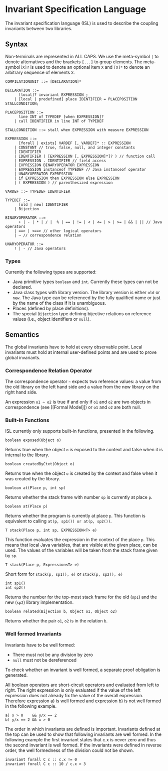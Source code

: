 Invariant Specification Language
================================

The invariant specification language (ISL) is used to describe the coupling invariants
between two libraries.

Syntax
------

Non-terminals are represented in ALL CAPS. We use the meta-symbol `|` to denote alternatives and the brackets `[...]` to group elements. The meta-symbol`[X]?` is used to denote an optional item `X` and `[X]*` to denote an arbitrary sequence of elements `X`.
	
	COMPILATIONUNIT ::= [DECLARATION]* 

	DECLARATION ::= 
		  [local]? invariant EXPRESSION ;
		| [local | predefined] place IDENTIFIER = PLACEPOSITION STALLCONDITION;
	
	PLACEPOSITION ::=
	      line INT of TYPEDEF [when EXPRESSION]?
	    | call IDENTIFIER in line INT of TYPEDEF
	
	STALLCONDITION ::= stall when EXPRESSION with measure EXPRESSION
	
	EXPRESSION ::= 
		  [forall | exists] VARDEF [, VARDEF]* :: EXPRESSION
    	| CONSTANT // true, false, null, and integer constants
    	| IDENTIFIER
    	| IDENTIFIER ( [EXPRESSION [, EXPRESSION]*]? ) // function call
    	| EXPRESSION . IDENTIFIER // field access
    	| EXPRESSION BINARYOPERATOR EXPRESSION
    	| EXPRESSION instanceof TYPEDEF // Java instanceof operator
    	| UNARYOPERATOR EXPRESSION
    	| if EXPRESSION then EXPRESSION else EXPRESSION
    	| ( EXPRESSION ) // parenthesized expression
 
	VARDEF ::= TYPEDEF IDENTIFIER

	TYPEDEF ::= 
	      [old | new] IDENTIFIER
	    | Bijection
	      
	BINARYOPERATOR ::=
	      + | - | * | / |  % | == | != | < | <= | > | >= | && | || // Java operators
	    | ==> | <==> // other logical operators
	    | ~ // correspondence relation
	
	UNARYOPERATOR ::= 
	    ! | - // Java operators

### Types

Currently the following types are supported:

- Java primitive types `boolean` and `int`. Currently these types can not be declared.
- Java class types with library version. The library version is either `old` or `new`.
	The Java type can be referenced by the fully qualified name or just by the name of the class if it is unambiguous.
- Places (defined by place definitions).
- The special `Bijection` type defining bijective relations on reference values (i.e., object identifiers or `null`).

Semantics
---------

The global invariants have to hold at every observable point. Local invariants must hold at internal user-defined points and are used to prove global invariants.

### Correspondence Relation Operator

The correspondence operator `~` expects two reference values: a value from the 
old library on the left hand side and a value from the new library on the right hand side.

An expression `o1 ~ o2` is true if and only if `o1` and `o2` are two objects in correspondence 
(see [[Formal Model]]) or `o1` and `o2` are both null.

### Built-in Functions

ISL currently only supports built-in functions, presented in the following.

	boolean exposed(Object o)
	
Returns true when the object `o` is exposed to the context 
and false when it is internal to the library.

	boolean createdByCtxt(Object o)

Returns true when the object `o` is created by the context and false
when it was created by the library.

	boolean at(Place p, int sp)
	
Returns whether the stack frame with number `sp` is currently at place `p`. 

	boolean at(Place p)
	
Returns whether the program is currently at place `p`. 
This function is equivalent to calling `at(p, sp1()) or at(p, sp2())`.

	T stack(Place p, int sp, EXPRESSION<T> e)
	
This function evaluates the expression in the context of the place `p`. 
This means that local Java variables, that are visible at the given place, can be used.
The values of the variables will be taken from the stack frame given by `sp`.

	T stack(Place p, Expression<T> e)
	
Short form for `stack(p, sp1(), e)` or `stack(p, sp2(), e)`

	int sp1()
	int sp2()
	
Returns the number for the top-most stack frame for the old (`sp1`) and the new (`sp2`) library implementation.

	boolean related(Bijection b, Object o1, Object o2)
	
Returns whether the pair `o1`, `o2` is in the relation `b`.

### Well formed Invariants

Invariants have to be well formed:

- There must not be any division by zero
- `null` must not be dereferenced

To check whether an invariant is well formed, a separate proof obligation is generated.

All boolean operators are short-circuit operators and evaluated from left to right. 
The right expression is only evaluated if the value of the left expression does not already
fix the value of the overall expression. Therefore expression a) is well formed and
expression b) is not well formed in the following example.

	a) x > 0    && y/x == 2
	b) y/x == 2 && x > 0
 
The order in which invariants are defined is important. Invariants defined at the top
can be used to show that following invariants are well formed. In the following example
the first invariant states that c.x is never zero and thus the second invariant is
well formed. If the invariants were defined in reverse order, the well formedness of
the division could not be shown.
	
	invariant forall C c :: c.x != 0
	invariant forall C c :: 10 / c.x > 3 
